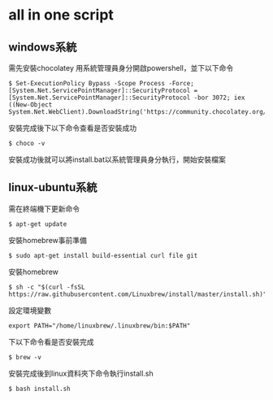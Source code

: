 # all in one script
## windows系統
需先安裝chocolatey
用系統管理員身分開啟powershell，並下以下命令
```
$ Set-ExecutionPolicy Bypass -Scope Process -Force; [System.Net.ServicePointManager]::SecurityProtocol = [System.Net.ServicePointManager]::SecurityProtocol -bor 3072; iex ((New-Object System.Net.WebClient).DownloadString('https://community.chocolatey.org/install.ps1'))
```
安裝完成後下以下命令查看是否安裝成功
```
$ choco -v
```
安裝成功後就可以將install.bat以系統管理員身分執行，開始安裝檔案

## linux-ubuntu系統
需在終端機下更新命令
```
$ apt-get update
```
安裝homebrew事前準備
```
$ sudo apt-get install build-essential curl file git
```
安裝homebrew
```
$ sh -c "$(curl -fsSL https://raw.githubusercontent.com/Linuxbrew/install/master/install.sh)" 
```
設定環境變數
```
export PATH="/home/linuxbrew/.linuxbrew/bin:$PATH"
```
下以下命令看是否安裝完成
```
$ brew -v
```
安裝完成後到linux資料夾下命令執行install.sh
```
$ bash install.sh
```